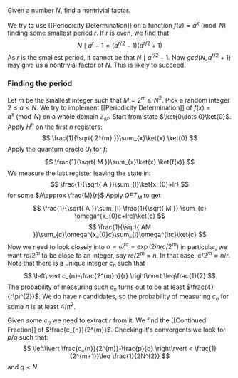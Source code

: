 Given a number $N$, find a nontrivial factor.

We try to use [[Periodicity Determination]] on a function $f(x)=a^{x}\pmod{N}$ finding some smallest period $r$.
If $r$ is even, we find that 
$$
N\mid a^{r}-1=(a^{r/2}-1)(a^{r/2}+1)
$$
As $r$ is the smallest period, it cannot be that $N\mid a^{r/2}-1$. 
Now $gcd(N,a^{r/2}+1)$ may give us a nontrivial factor of $N$.
This is likely to succeed. 

### Finding the period
Let $m$ be the smallest integer such that $M=2^{m}\geq N^{2}$.
Pick a random integer $2\leq a<N$.
We try to implement [[Periodicity Determination]] of $f(x)=a^{x}\pmod{N}$ on a whole domain $\mathbb{Z}_{M}$.
Start from state $\ket{0\dots 0}\ket{0}$.
Apply $H^{n}$ on the first $n$ registers:
$$
\frac{1}{\sqrt{ 2^{m} }}\sum_{x}\ket{x} \ket{0}
$$
Apply the quantum oracle $U_{f}$ for $f$:
$$
\frac{1}{\sqrt{ M }}\sum_{x}\ket{x} \ket{f(x)}
$$
We measure the last register leaving the state in:
$$
\frac{1}{\sqrt{ A }}\sum_{l}\ket{x_{0}+lr} 
$$
for some $A\approx \frac{M}{r}$
Apply $QFT_{M}$ to get
$$
\frac{1}{\sqrt{ A }}\sum_{l} \frac{1}{\sqrt{ M }} \sum_{c} \omega^{x_{0}c+lrc}\ket{c}
$$
$$
\frac{1}{\sqrt{ AM }}\sum_{c}\omega^{x_{0}c}\sum_{l}\omega^{lrc}\ket{c}
$$
Now we need to look closely into $\alpha=\omega^{rc}=\exp(2i\pi rc / 2^{m})$
in particular, we want $rc / 2^{m}$ to be close to an integer, say $rc / 2^{m}\approx n$. In that case, $c / 2^{m}\approx n / r$. 
Note that there is a unique integer $c_{n}$ such that 
$$
\left\lvert  c_{n}-\frac{2^{m}n}{r}  \right\rvert \leq\frac{1}{2}
$$
The probability of measuring such $c_{n}$ turns out to be at least $\frac{4}{r\pi^{2}}$.
We do have $r$ candidates, so the probability of measuring $c_{n}$ for some $n$ is at least $4 /\pi^{2}$. 

Given some $c_{n}$ we need to extract $r$ from it.
We find the [[Continued Fraction]] of $\frac{c_{n}}{2^{m}}$. 
Checking it's convergents we look for $p /q$ such that:
$$
\left\lvert  \frac{c_{n}}{2^{m}}-\frac{p}{q}  \right\rvert < \frac{1}{2^{m+1}}\leq \frac{1}{2N^{2}}
$$
and $q<N$.
